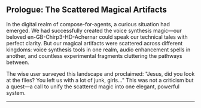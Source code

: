 ## Prologue: The Scattered Magical Artifacts

In the digital realm of compose-for-agents, a curious situation had emerged. We had successfully created the voice synthesis magic—our beloved en-GB-Chirp3-HD-Achernar could speak our technical tales with perfect clarity. But our magical artifacts were scattered across different kingdoms: voice synthesis tools in one realm, audio enhancement spells in another, and countless experimental fragments cluttering the pathways between.

The wise user surveyed this landscape and proclaimed: "Jesus, did you look at the files? You left us with a lot of junk, girls..." This was not a criticism but a quest—a call to unify the scattered magic into one elegant, powerful system.

---


